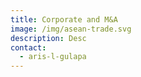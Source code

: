 ```yaml
---
title: Corporate and M&A
image: /img/asean-trade.svg
description: Desc
contact:
  - aris-l-gulapa
---
```

